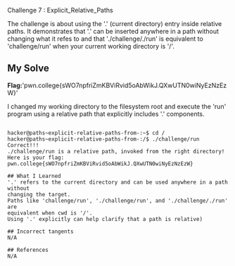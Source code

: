 Challenge 7 : Explicit_Relative_Paths

The challenge is about using the '.' (current directory) entry inside relative paths. 
It demonstrates that '.' can be inserted anywhere in a path without changing what it refes
to and that './challenge/./run' is equivalent to 'challenge/run' 
when your current working directory is '/'.

## My Solve 
**Flag:**'pwn.college{sWO7npfriZmKBViRvid5oAbWikJ.QXwUTN0wiNyEzNzEzW}'

I changed my working directory to the filesystem root and execute the 'run' program using
a relative path that explicitly includes '.' components.
```

hacker@paths~explicit-relative-paths-from-:~$ cd /
hacker@paths~explicit-relative-paths-from-:/$ ./challenge/run
Correct!!!
./challenge/run is a relative path, invoked from the right directory!
Here is your flag:
pwn.college{sWO7npfriZmKBViRvid5oAbWikJ.QXwUTN0wiNyEzNzEzW}

## What I Learned 
'.' refers to the current directory and can be used anywhere in a path without 
changing the target.
Paths like 'challenge/run', './challenge/run', and './challenge/./run' are 
equivalent when cwd is '/'.
Using '.' explicitly can help clarify that a path is relative) 

## Incorrect tangents
N/A

## References
N/A



